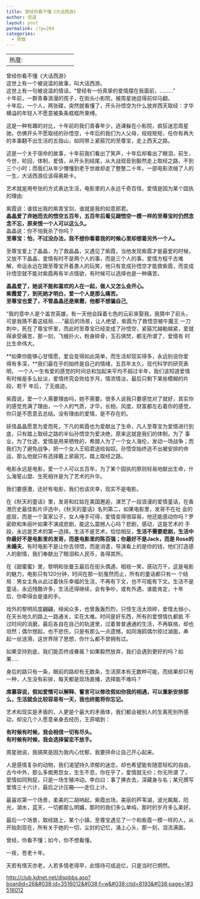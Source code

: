 ```yaml
---
title: 曾经你看不懂《大话西游》
author: 悟道
layout: post
permalink: /?p=204
categories:
  - 转载
---
```

<table>
  <tr cellpadding=0><td>
    热度:
  </td><td cellpadding=0><img src='http://210.75.224.29/wordpress/wp-content/plugins/statpresscn/images/sun.gif' width=10 height=10 border=0 /></td><td cellpadding=0><img src='http://210.75.224.29/wordpress/wp-content/plugins/statpresscn/images/sun.gif' width=10 height=10 border=0 /></td><td cellpadding=0><img src='http://210.75.224.29/wordpress/wp-content/plugins/statpresscn/images/sun.gif' width=10 height=10 border=0 /></td><td cellpadding=0><img src='http://210.75.224.29/wordpress/wp-content/plugins/statpresscn/images/sun_dark.gif' width=10 height=10 border=0 /></td><td cellpadding=0><img src='http://210.75.224.29/wordpress/wp-content/plugins/statpresscn/images/sun_dark.gif' width=10 height=10 border=0 /></td></tr>
</table>

曾经你看不懂《大话西游》  
这世上有一个被说滥的故事，叫大话西游。  
这世上有一句被说滥的情话，“曾经有一份真挚的爱情摆在我面前，&#8230;&#8230;&#8230;”  
十年前，一群青春浪漫的孩子，在街头小影院，被周星驰逗得前仰马翻。  
十年后，一个人，两张碟，突然就看懂了，开头孙悟空为什么放弃西天取经：才华横溢的年轻人不愿意被条条框框所束缚。

这是一种有趣的对比，十年前的我们青春年少，逃课躲在小影院，疯狂迷恋周星驰，仿佛开头不愿取经的孙悟空，十年后的我们为人父母，规规矩矩，任你有再大的本事翻不出生活的五指山，如同带上紧箍咒的至尊宝，走上西天之路。

这是一个关于宿命的故事，十年前我们看出了笑声，十年后却看出了眼泪，前生，今世，轮回，体制，爱情，从开头到结尾，从大战观音到毅然走上取经之路，不到三个小时；而我们从年少懵懂到老于世故却走了整整二十年，一部电影浓缩了人的一生，大话西游应该得奥斯卡。

艺术就是用夸张的方式表达生活，电影里的人永远千奇百怪，爱情是因为某个固执的理由:

紫霞说：谁拔出我的紫青宝剑，谁就是我的如意郎君。  
**晶晶爱了弃她而去的悟空五百年，五百年后看见跟悟空一模一样的至尊宝时仍然念念不忘，原来恨一个人可以这么久。**  
晶晶说：你不怕我杀了你吗？  
**至尊宝：怕，不过没办法，我不想你看着我的时候心里却想着另外一个人。**

至尊宝爱上了晶晶，为了救晶晶，又遇见了紫霞，当他发现紫霞才是最爱的时候，又放不下晶晶，爱情有时不是两个人的事，而是三个人的事，爱情方程千古难 解，命运永远在跟至尊宝开着愚人的玩笑，他只有变成孙悟空才能救紫霞，而变成孙悟空就不能对紫霞再有半点情欲，有时候可以选择也是一种痛苦。

**晶晶爱了，她说不能和喜欢的人在一起，做人又怎么会开心。  
紫霞爱了，到死她才明白，爱一个人是那么痛苦。  
至尊宝也爱了，不管晶晶还是紫霞，他都不想骗自己,**

“我的意中人是个盖世英雄，有一天他会踩着七色的云彩来娶我，我猜中了前头，可是我猜不着这结局……”最后的场景，让人绝望，紫霞为了救悟空被牛魔王 一刀刺中，死在了尊宝怀里，而此时至尊宝已经变成了孙悟空，紧箍咒越勒越紧，爱就得承受痛苦，那一刻，飞蛾扑火，粉身碎骨，玉石俱焚，都无所谓了，爱情有 时比生命伟大。

**如果你能够心甘情愿，爱会变得如此简单，而生活却现实得多，永远别说你爱得有多深，**我们最在乎的始终是自己的情绪，五百年太久，现代科学的研究表明， 一个人一生有爱的感觉的时间总和加起来平均不超过半年，我们该知道爱情有时候是多么扯淡，爱情终究会败给岁月，情浓情淡，最后只剩下某些模糊的片段，若干 年后，了无痕迹。

紫霞说，爱一个人需要理由吗，她不需要。很多人说我只要感觉对了就好，其实你的感觉充满了理由，一个人的气质，才华，长相，风度，财富都左右着你的感觉，你只是不愿意去总结。没有理由的爱情，是不存在的。

妖怪晶晶愿意为爱而死，下凡的紫霞也为爱献出了生命，凡人至尊宝为爱情进行到底，只有踏上取经之路的半仙孙悟空为爱决绝，原来这就是我们的体制，为了 事业，为了仕途，爱情是用来牺牲的，希腊人为了一个女人海伦，发动一场战争；而我们为了避免战争，把一个女人王昭君送给匈奴。孙悟空始终逃不出被安排的命 运，那么他就只有选择戴上紧箍咒，踏上取经之路。

电影永远是电影，爱一个人可以五百年，为了某个固执的原则轻易地献出生命，什么海誓山盟、生死相许是为了艺术的升华。

我们要感激，还好有电影，我们也该庆幸，现实不是电影。

在《秋天的童话》里，发哥和红姑在美国邂逅，演艺了一段浪漫的爱情童话，在香港历史最佳影片评选中，《秋天的童话》名列第二，如果电影里，发哥不在社 会的底层，而是一个富家公子，女人唾手可得，爱情变得很容易，他还能感动你吗？罗密欧和朱丽叶如果不演成悲剧，能这么震撼人心吗？悲剧，感动，这是艺术的 手段，永远是艺术的第一选择。生活不是艺术，恰恰相反，**生活不需要悲剧，生活中你最好不是电影里的发哥，而是电影里的陈百强；你最好不是Jack，而是 Rose的未婚夫**，有时电影不是让你去领悟，而是消遣，导演看上的是你的钱，他们打造感人的剧情，我们奉献出了眼泪和人民币，各得其所。

在《甜蜜蜜》里，黎明和张曼玉最后在街头偶遇，相视一笑，感动万千，这是电影的魅力，电影只有120分钟，时间在那一刻戛然而止，所有的童话都只有一 个结局：男女主角从此过着快乐幸福的生活，不再有下文，也不可能有下文。生活不是童话，永远残酷许多，生活还得继续，会有争吵，或有外遇，谁能肯定，十年 后，你牵得会是谁的手。

戏外的黎明风度翩翩，绯闻众多，也曾轰轰烈烈，只怪生活太琐碎，爱情太弱小，在天长地久的路上一路通关，实在太难。时间是好东西，所有的爱恨情仇都抵 不过时间的消磨，最后各自在自己的轨道里，过着普普通通的生活，不再联络，却也坦然；偶尔想起，也不悲伤，只是有那么一点遗憾，如同海鸥偶尔掠过湖面，串 起一丝涟漪，这世界除了思想，你什么都不曾拥有过。

如果坚持到底，我们能否终成眷属？如果毅然放弃，我们会遇到更好的吗？如果&#8230;..

身后的路只有一条，眼前的路却有无数条，生活原本有无数种可能，而结果却只有一种，人生没有彩排，每天都是现场直播，选择能不难吗？

**席慕容说，假如爱情可以解释、誓言可以修改假如你我的相遇，可以重新安排那么，生活就会比较容易有一天，我也终能将你忘记。**

艺术和现实是矛盾的，人更是个最大的矛盾体，我们都会被别人的生离死别所感动，却没几个人愿意亲身去经历，王菲唱到：

**有时候有时候，我会相信一切有尽头。  
有时候有时候，我会选择留恋不放手。**

周星驰说，我搞笑是因为我内心忧郁，我要拼命让自己开心起来。

人是感情复杂的动物，我们渴望持久浓郁的迷恋，却也希望能有随意轻松的自由，古今中外，那么多痴男怨女，生生不息，你在乎了，爱情就无价；你无所谓 了，爱情如同狗屁，只是一场生殖冲动。李白曰：事了拂衣去，深藏身与名；某兄撰写爱情三十六计，最后之计压箱——走位上计。

最喜欢第一个场景，柔美的二胡响起，紫霞出场，美丽的芦苇湖，波光粼粼，阳光，湖水，蓝天，一切都那么明媚，那时的我们多么单纯，那时的岁月多么美好。

最后一个场景，取经路上，某个小镇，至尊宝遇见了一个和紫霞一模一样的人，从开始到现在，所有关于她的一切，尘封的记忆，涌上心头，那一刻，泪流满面。

曾经，你看不懂；如今，你不想看懂。

一夜，苍老十年。

天若有情天亦老，人若多情老得早，此情待可成追忆，只是当时已惘然。

http://club.kdnet.net/dispbbs.asp?boardid=26&#038;id=3516012&#038;f=w&#038;ctid=8193&#038;page=1#3516012